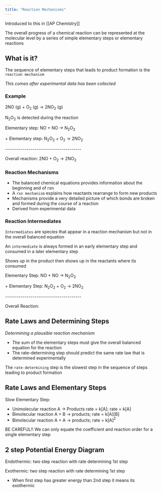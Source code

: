 ```yaml
---
title: "Reaction Mechanisms"
---
```


Introduced to this in [[AP Chemistry]]

The overall progress of a chemical reaction can be represented at the molecular level by a series of simple elementary steps or elementary reactions

## What is it?

The sequence of elementary steps that leads to product formation is the `reaction mechanism`

*This comes after experimental data has been collected*

### Example

2NO (g) + O$_2$ (g) $\rightarrow$ 2NO$_2$ (g)

N$_2$O$_2$ is detected during the reaction

Elementary step: NO + NO $\rightarrow$ N$_2$O$_2$

\+ Elementary step: N$_2$O$_2$ + O$_2$ $\rightarrow$ 2NO$_2$

\---------------------------------------

Overall reaction: 2NO + O$_2$ -> 2NO$_2$ 

### Reaction Mechanisms

- The balanced chemical equations provides information about the beginning and of rxn
- A `rxn mechanism` explains how reactants rearrange to form new products
- Mechanisms provide a very detailed picture of which bonds are broken and formed during the course of a reaction
- Derived from experimental data

### Reaction Intermediates

`Intermediates` are species that appear in a reaction mechanism but not in the overall balanced equation

An `intermediate` is always formed in an early elementary step and consumed in a later elementary step

Shows up in the product then shows up in the reactants where its consumed

Elementary Step: NO + NO $\rightarrow$ N$_2$O$_2$ 

\+ Elementary Step: N$_2$O$_2$ + O$_2$ $\rightarrow$ 2NO$_2$

\---------------------------------------

Overall Reaction: 

## Rate Laws and Determining Steps

*Determining a plausible reaction mechanism*

- The sum of the elementary steps must give the overall balanced equation for the reaction
- The rate-determining step should predict the same rate law that is determined experimentally

The `rate-determining` step is the slowest step in the sequence of steps leading to product formation

## Rate Laws and Elementary Steps

Slow Elementary Step:
- Unimolecular reaction A $\rightarrow$ Products rate = k\[A]; rate = k\[A]
- Bimolecular reaction A + B $\rightarrow$ products; rate = k\[A]\[B]
- Bimolecular reaction A + A $\rightarrow$ products; rate = k\[A]$^2$ 

BE CAREFUL!! We can only equate the coefficient and reaction order for a single elementary step

## 2 step Potential Energy Diagram

Endothermic: two step reaction with rate determining 1st step


Exothermic: two step reaction with rate determining 1st step
- When first step has greater energy than 2nd step it means its exothermic

